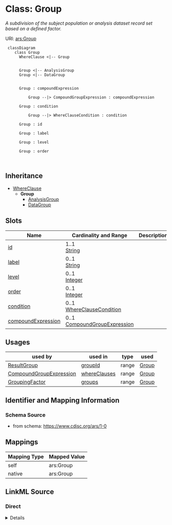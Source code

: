 # Class: Group


_A subdivision of the subject population or analysis dataset record set based on a defined factor._





URI: [ars:Group](https://www.cdisc.org/ars/1-0/Group)



```mermaid
 classDiagram
    class Group
      WhereClause <|-- Group
      

      Group <|-- AnalysisGroup
      Group <|-- DataGroup
      
      
      Group : compoundExpression
        
          Group --|> CompoundGroupExpression : compoundExpression
        
      Group : condition
        
          Group --|> WhereClauseCondition : condition
        
      Group : id
        
      Group : label
        
      Group : level
        
      Group : order
        
      
```





## Inheritance
* [WhereClause](WhereClause.md)
    * **Group**
        * [AnalysisGroup](AnalysisGroup.md)
        * [DataGroup](DataGroup.md)



## Slots

| Name | Cardinality and Range | Description | Inheritance |
| ---  | --- | --- | --- |
| [id](id.md) | 1..1 <br/> [String](String.md) |  | direct |
| [label](label.md) | 0..1 <br/> [String](String.md) |  | direct |
| [level](level.md) | 0..1 <br/> [Integer](Integer.md) |  | [WhereClause](WhereClause.md) |
| [order](order.md) | 0..1 <br/> [Integer](Integer.md) |  | [WhereClause](WhereClause.md) |
| [condition](condition.md) | 0..1 <br/> [WhereClauseCondition](WhereClauseCondition.md) |  | [WhereClause](WhereClause.md) |
| [compoundExpression](compoundExpression.md) | 0..1 <br/> [CompoundGroupExpression](CompoundGroupExpression.md) |  | [WhereClause](WhereClause.md) |





## Usages

| used by | used in | type | used |
| ---  | --- | --- | --- |
| [ResultGroup](ResultGroup.md) | [groupId](groupId.md) | range | [Group](Group.md) |
| [CompoundGroupExpression](CompoundGroupExpression.md) | [whereClauses](whereClauses.md) | range | [Group](Group.md) |
| [GroupingFactor](GroupingFactor.md) | [groups](groups.md) | range | [Group](Group.md) |






## Identifier and Mapping Information







### Schema Source


* from schema: https://www.cdisc.org/ars/1-0





## Mappings

| Mapping Type | Mapped Value |
| ---  | ---  |
| self | ars:Group |
| native | ars:Group |





## LinkML Source

<!-- TODO: investigate https://stackoverflow.com/questions/37606292/how-to-create-tabbed-code-blocks-in-mkdocs-or-sphinx -->

### Direct

<details>
```yaml
name: Group
description: A subdivision of the subject population or analysis dataset record set
  based on a defined factor.
from_schema: https://www.cdisc.org/ars/1-0
rank: 1000
is_a: WhereClause
slots:
- id
- label
slot_usage:
  compoundExpression:
    name: compoundExpression
    domain_of:
    - WhereClause
    range: CompoundGroupExpression

```
</details>

### Induced

<details>
```yaml
name: Group
description: A subdivision of the subject population or analysis dataset record set
  based on a defined factor.
from_schema: https://www.cdisc.org/ars/1-0
rank: 1000
is_a: WhereClause
slot_usage:
  compoundExpression:
    name: compoundExpression
    domain_of:
    - WhereClause
    range: CompoundGroupExpression
attributes:
  id:
    name: id
    from_schema: https://www.cdisc.org/ars/1-0
    rank: 1000
    identifier: true
    alias: id
    owner: Group
    domain_of:
    - ReportingEvent
    - AnalysisCategorization
    - AnalysisCategory
    - Analysis
    - AnalysisMethod
    - Operation
    - ReferencedOperationRelationship
    - Output
    - OutputDisplay
    - DisplaySubSection
    - AnalysisSet
    - GroupingFactor
    - Group
    - DataSubset
    - ReferenceDocument
    - TerminologyExtension
    - SponsorTerm
    range: string
    required: true
  label:
    name: label
    from_schema: https://www.cdisc.org/ars/1-0
    rank: 1000
    alias: label
    owner: Group
    domain_of:
    - AnalysisCategorization
    - AnalysisCategory
    - AnalysisMethod
    - Operation
    - AnalysisSet
    - GroupingFactor
    - Group
    - DataSubset
    - PageRef
    range: string
  level:
    name: level
    from_schema: https://www.cdisc.org/ars/1-0
    rank: 1000
    alias: level
    owner: Group
    domain_of:
    - OrderedListItem
    - WhereClause
    range: integer
  order:
    name: order
    from_schema: https://www.cdisc.org/ars/1-0
    rank: 1000
    alias: order
    owner: Group
    domain_of:
    - OrderedListItem
    - OrderedGroupingFactor
    - OrderedDisplay
    - OrderedDisplaySubSection
    - WhereClause
    range: integer
  condition:
    name: condition
    from_schema: https://www.cdisc.org/ars/1-0
    rank: 1000
    alias: condition
    owner: Group
    domain_of:
    - WhereClause
    range: WhereClauseCondition
  compoundExpression:
    name: compoundExpression
    from_schema: https://www.cdisc.org/ars/1-0
    rank: 1000
    alias: compoundExpression
    owner: Group
    domain_of:
    - WhereClause
    range: CompoundGroupExpression

```
</details>